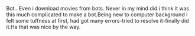 Bot..
      Even i download movies  from bots. Never in my mind did i think it was this much complicated to make a bot.Being new to computer background i felt some tuffness at 
 first, had got many errors-tried to resolve it-finally did it.Ha that was nice by the way.
